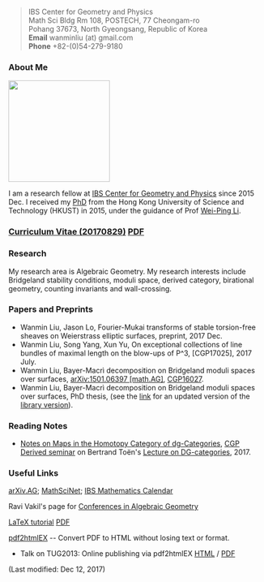 >IBS Center for Geometry and Physics <br> Math Sci Bldg Rm 108, POSTECH, 77 Cheongam-ro <br> Pohang 37673, North Gyeongsang, Republic of Korea <br> **Email** wanminliu (at) gmail.com <br> **Phone** +82-(0)54-279-9180

### About Me

<img src="https://avatars0.githubusercontent.com/u/5844031" width="200" height="200" />

I am a research fellow at [IBS Center for Geometry and Physics](https://cgp.ibs.re.kr/) since 2015 Dec. I received my [PhD](http://genealogy.math.ndsu.nodak.edu/id.php?id=198052) from the Hong Kong University of Science and Technology (HKUST) in 2015, under the guidance of Prof [Wei-Ping Li](http://www.math.ust.hk/~mawpli/).

### [Curriculum Vitae (20170829)](https://wanminliu.github.io/CV/CV_Wanmin_LIU_Pub.html) [PDF](https://wanminliu.github.io/CV/CV_Wanmin_LIU_Pub.pdf)

### Research
My research area is Algebraic Geometry. My research interests include Bridgeland stability conditions, moduli space, derived category, birational geometry, counting invariants and wall-crossing.

### Papers and Preprints

- Wanmin Liu, Jason Lo, Fourier-Mukai transforms of stable torsion-free sheaves on Weierstrass elliptic surfaces, preprint, 2017 Dec.
- Wanmin Liu, Song Yang, Xun Yu, On exceptional collections of line bundles of maximal length on the blow-ups of P^3, [CGP17025], 2017 July. 
- Wanmin Liu, Bayer-Macrì decomposition on Bridgeland moduli spaces over surfaces, [arXiv:1501.06397 [math.AG]](http://arxiv.org/abs/1501.06397), [CGP16027](http://cgp.ibs.re.kr/files/preprints/CGP16027_WL_Bayer-Macr%C3%AC%20decomposition%20on%20Bridgeland%20moduli%20spaces%20over%20surfaces.pdf).
- Wanmin Liu, Bayer-Macrì decomposition on Bridgeland moduli spaces over surfaces, PhD thesis, (see the [link](https://wanminliu.github.io/thesis/thesis_WM.html) for an updated version of the [library version](http://lbezone.ust.hk/bib/b1487651)).
 
### Reading Notes

- [Notes on Maps in the Homotopy Category of dg-Categories](http://cgp.ibs.re.kr/~lejay/20170704_dg-seminar-wm.html), [CGP Derived seminar](http://cgp.ibs.re.kr/~lejay/derived-seminar.html) on Bertrand Toën's [Lecture on DG-categories](https://atlas.mat.ub.edu/grgta/articles/Toen2.pdf), 2017.

### Useful Links
[arXiv.AG](http://arxiv.org/list/math.AG/recent); [MathSciNet](http://www.ams.org/mathscinet/); [IBS Mathematics Calendar](http://cgp.ibs.re.kr/activities/calendar)

Ravi Vakil's page for [Conferences in Algebraic Geometry](http://math.stanford.edu/~vakil/conferences.html)

[LaTeX tutorial](https://wanminliu.github.io/introLaTeX/introLaTeX.html) [PDF](https://wanminliu.github.io/doc/introLaTeX.pdf)

[pdf2htmlEX](https://github.com/coolwanglu/pdf2htmlEX/wiki) -- Convert PDF to HTML without losing text or format.
- Talk on TUG2013: Online publishing via pdf2htmlEX [HTML](http://coolwanglu.github.io/pdf2htmlEX/doc/tb108wang.html) / [PDF](http://coolwanglu.github.io/pdf2htmlEX/doc/tb108wang.pdf)

(Last modified: Dec 12, 2017)



